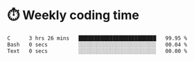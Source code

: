 
# :stopwatch: Weekly coding time
<!--START_SECTION:waka-->

```txt
C      3 hrs 26 mins   █████████████████████████   99.95 %
Bash   0 secs          ░░░░░░░░░░░░░░░░░░░░░░░░░   00.04 %
Text   0 secs          ░░░░░░░░░░░░░░░░░░░░░░░░░   00.00 %
```

<!--END_SECTION:waka-->


<!-- <p> <img src="https://github-readme-stats.vercel.app/api?username=cozgerest&show_icons=true&hide_border=false" />  </p> -->

